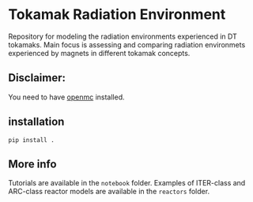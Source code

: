 # Tokamak Radiation Environment

Repository for modeling the radiation environments experienced in DT tokamaks. Main focus is assessing and comparing radiation environmets experienced by magnets in different tokamak concepts.

## Disclaimer:
You need to have [openmc](https://docs.openmc.org/en/stable/usersguide/install.html) installed.

## installation
``pip install .``

## More info
Tutorials are available in the `notebook` folder. 
Examples of ITER-class and ARC-class reactor models are available in the `reactors` folder.